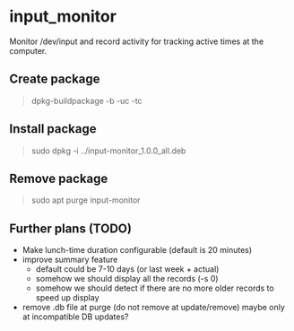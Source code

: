 # input_monitor
Monitor /dev/input and record activity for tracking active times at the
computer.

## Create package
  > dpkg-buildpackage -b -uc -tc

## Install package
  > sudo dpkg -i ../input-monitor_1.0.0_all.deb

## Remove package
  > sudo apt purge input-monitor

## Further plans (TODO)
- Make lunch-time duration configurable (default is 20 minutes)
- improve summary feature
  - default could be 7-10 days (or last week + actual)
  - somehow we should display all the records (-s 0)
  - somehow we should detect if there are no more older records to speed
    up display
- remove .db file at purge (do not remove at update/remove)
  maybe only at incompatible DB updates?
